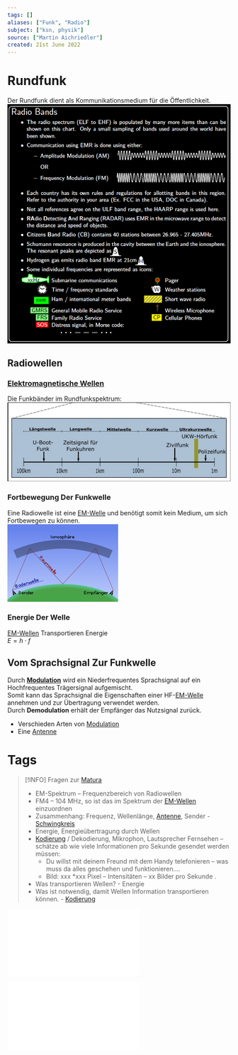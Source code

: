 ```yaml
---
tags: []
aliases: ["Funk", "Radio"]
subject: ["ksn, physik"]
source: ["Martin Aichriedler"]
created: 21st June 2022
---
```


# Rundfunk

Der Rundfunk dient als Kommunikationsmedium für die Öffentlichkeit.  
![500](assets/RadioBands.png)

## Radiowellen

### [Elektromagnetische Wellen](../Physik/Elektromagnetische%20Wellen.md)

Die Funkbänder im Rundfunkspektrum:  
![EM-Spektrum_Funk](../Physik/assets/EM-Spektrum_Funk.png)

### Fortbewegung Der Funkwelle

Eine Radiowelle ist eine [EM-Welle](../Physik/Elektromagnetische%20Wellen.md) und benötigt somit kein Medium, um sich Fortbewegen zu können.  
![Raum-Bodenwelle|475](assets/Raum-Bodenwelle.png)

### Energie Der Welle

[EM-Wellen](../Physik/Elektromagnetische%20Wellen.md) Transportieren Energie  
$E=h\cdot f$ 

## Vom Sprachsignal Zur Funkwelle

Durch **[Modulation](Modulation.md)** wird ein Niederfrequentes Sprachsignal auf ein Hochfrequentes Trägersignal aufgemischt.  
Somit kann das Sprachsignal die Eigenschaften einer HF-[EM-Welle](../Physik/Elektromagnetische%20Wellen.md) annehmen und zur Übertragung verwendet werden.  
Durch **Demodulation** erhält der Empfänger das Nutzsignal zurück.

- Verschieden Arten von [Modulation](Modulation.md)
- Eine [Antenne](Antenne.md) 

# Tags

>[!INFO] Fragen zur [Matura](../{MOT}%20Chemie/{MOC}%20Matura.md)
> - EM-Spektrum – Frequenzbereich von Radiowellen
>- FM4 – 104 MHz, so ist das im Spektrum der [EM-Wellen](../Physik/Elektromagnetische%20Wellen.md) einzuordnen
> - Zusammenhang: Frequenz, Wellenlänge, [Antenne](Antenne.md), Sender - [Schwingkreis](../Mathe/mathe%20(4)/Schwingkreise.md)
> - Energie, Energieübertragung durch Wellen
> - [Kodierung](../Netzwerktechnik/Kodierung.md) / Dekodierung, Mikrophon, Lautsprecher Fernsehen – schätze ab wie viele Informationen pro Sekunde gesendet werden müssen:
>	- Du willst mit deinem Freund mit dem Handy telefonieren – was muss da alles geschehen und funktionieren….
>	- Bild: xxx *xxx Pixel – Intensitäten – xx Bilder pro Sekunde .
> - Was transportieren Wellen? - Energie
> - Was ist notwendig, damit Wellen Information transportieren können. - [Kodierung](../Netzwerktechnik/Kodierung.md)

![Rundfunk](../Physik/assets/pdf/Rundfunk.pdf)


![spectrum_20090210](spectrum_20090210.pdf)
